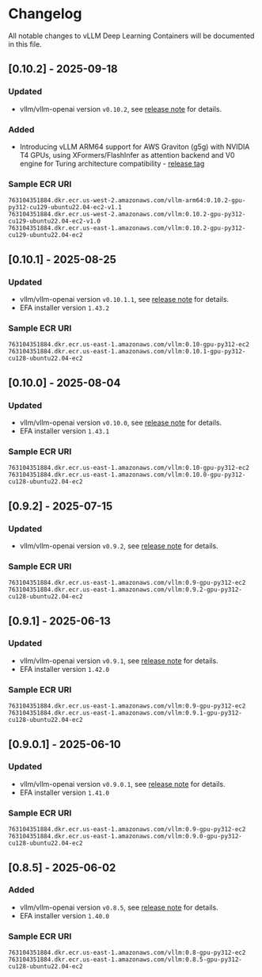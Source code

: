 # Changelog

All notable changes to vLLM Deep Learning Containers will be documented in this file.

## [0.10.2] - 2025-09-18
### Updated
- vllm/vllm-openai version `v0.10.2`, see [release note](https://github.com/vllm-project/vllm/releases/tag/v0.10.2) for details.

### Added
- Introducing vLLM ARM64 support for AWS Graviton (g5g) with NVIDIA T4 GPUs, using XFormers/FlashInfer as attention backend and V0 engine for Turing architecture compatibility - [release tag](https://github.com/aws/deep-learning-containers/releases/tag/v1.1-vllm-arm64-ec2-0.10.2-gpu-py312)

### Sample ECR URI
```
763104351884.dkr.ecr.us-west-2.amazonaws.com/vllm-arm64:0.10.2-gpu-py312-cu129-ubuntu22.04-ec2-v1.1 
763104351884.dkr.ecr.us-west-2.amazonaws.com/vllm:0.10.2-gpu-py312-cu129-ubuntu22.04-ec2-v1.0 
763104351884.dkr.ecr.us-east-1.amazonaws.com/vllm:0.10.2-gpu-py312-cu129-ubuntu22.04-ec2
```

## [0.10.1] - 2025-08-25
### Updated
- vllm/vllm-openai version `v0.10.1.1`, see [release note](https://github.com/vllm-project/vllm/releases/tag/v0.10.1.1) for details.
- EFA installer version `1.43.2`
### Sample ECR URI
```
763104351884.dkr.ecr.us-east-1.amazonaws.com/vllm:0.10-gpu-py312-ec2
763104351884.dkr.ecr.us-east-1.amazonaws.com/vllm:0.10.1-gpu-py312-cu128-ubuntu22.04-ec2
```

## [0.10.0] - 2025-08-04
### Updated
- vllm/vllm-openai version `v0.10.0`, see [release note](https://github.com/vllm-project/vllm/releases/tag/v0.10.0) for details.
- EFA installer version `1.43.1`
### Sample ECR URI
```
763104351884.dkr.ecr.us-east-1.amazonaws.com/vllm:0.10-gpu-py312-ec2
763104351884.dkr.ecr.us-east-1.amazonaws.com/vllm:0.10.0-gpu-py312-cu128-ubuntu22.04-ec2
```

## [0.9.2] - 2025-07-15
### Updated
- vllm/vllm-openai version `v0.9.2`, see [release note](https://github.com/vllm-project/vllm/releases/tag/v0.9.2) for details.
### Sample ECR URI
```
763104351884.dkr.ecr.us-east-1.amazonaws.com/vllm:0.9-gpu-py312-ec2
763104351884.dkr.ecr.us-east-1.amazonaws.com/vllm:0.9.2-gpu-py312-cu128-ubuntu22.04-ec2
```

## [0.9.1] - 2025-06-13
### Updated
- vllm/vllm-openai version `v0.9.1`, see [release note](https://github.com/vllm-project/vllm/releases/tag/v0.9.1) for details.
- EFA installer version `1.42.0`
### Sample ECR URI
```
763104351884.dkr.ecr.us-east-1.amazonaws.com/vllm:0.9-gpu-py312-ec2
763104351884.dkr.ecr.us-east-1.amazonaws.com/vllm:0.9.1-gpu-py312-cu128-ubuntu22.04-ec2
```


## [0.9.0.1] - 2025-06-10
### Updated
- vllm/vllm-openai version `v0.9.0.1`, see [release note](https://github.com/vllm-project/vllm/releases/tag/v0.9.0.1) for details.
- EFA installer version `1.41.0`
### Sample ECR URI
```
763104351884.dkr.ecr.us-east-1.amazonaws.com/vllm:0.9-gpu-py312-ec2
763104351884.dkr.ecr.us-east-1.amazonaws.com/vllm:0.9.0-gpu-py312-cu128-ubuntu22.04-ec2
```

## [0.8.5] - 2025-06-02

### Added
- vllm/vllm-openai version `v0.8.5`, see [release note](https://github.com/vllm-project/vllm/releases/tag/v0.8.5) for details.
- EFA installer version `1.40.0`
### Sample ECR URI
```
763104351884.dkr.ecr.us-east-1.amazonaws.com/vllm:0.8-gpu-py312-ec2
763104351884.dkr.ecr.us-east-1.amazonaws.com/vllm:0.8.5-gpu-py312-cu128-ubuntu22.04-ec2
```